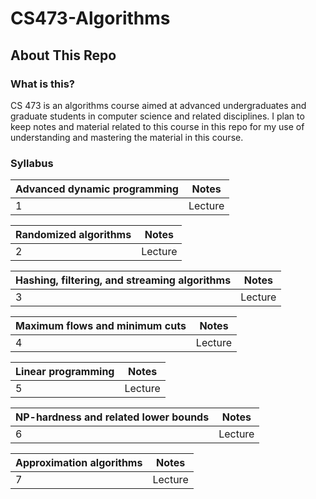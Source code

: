 # CS473-Algorithms

## About This Repo

### What is this?
CS 473 is an algorithms course aimed at advanced undergraduates and graduate students in computer science and related disciplines. I plan to keep 
notes and material related to this course in this repo for my use of understanding and mastering the material in this course.

### Syllabus

| Advanced dynamic programming | Notes|
| ---- | ---- | 
| 1 | Lecture | 

| Randomized algorithms |  Notes|
| ---- | ---- | 
| 2 | Lecture |

| Hashing, filtering, and streaming algorithms |  Notes | 
| ---- | ---- | 
| 3 | Lecture | 

| Maximum flows and minimum cuts |  Notes | 
| ---- | ---- |
| 4 | Lecture |

| Linear programming |  Notes|
| ---- | ---- |  
| 5 | Lecture |

 NP-hardness and related lower bounds |  Notes|
| ---- | ---- | 
| 6 | Lecture |

 Approximation algorithms |  Notes|
| ---- | ---- | 
| 7 | Lecture |
